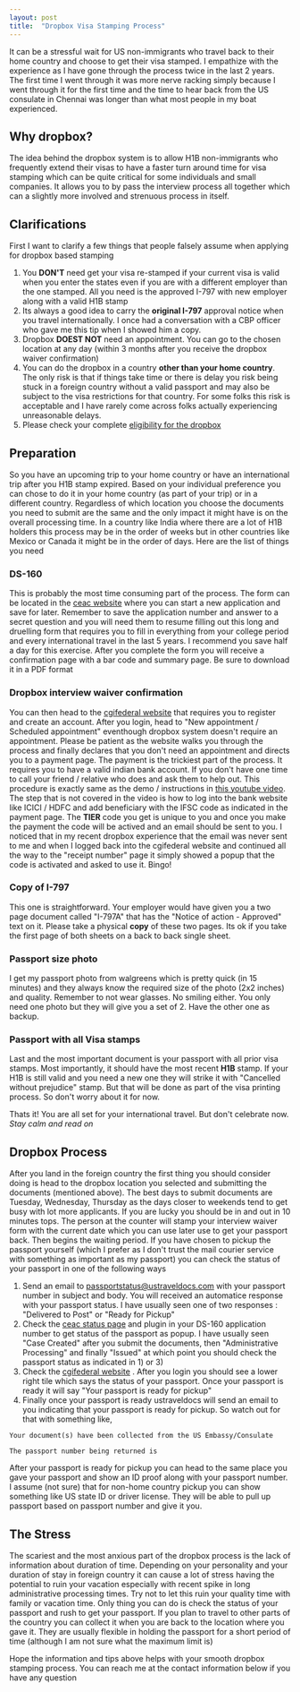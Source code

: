 ```yaml
---
layout: post
title:  "Dropbox Visa Stamping Process"
---
```


It can be a stressful wait for US non-immigrants who travel back to their home country and choose to get their visa stamped. I empathize with the experience as I have gone through the process twice in the last 2 years. The first time I went through it was more nerve racking simply because I went through it for the first time and the time to hear back from the US consulate in Chennai was longer than what most people in my boat experienced.

Why dropbox?
-------------
The idea behind the dropbox system is to allow H1B non-immigrants who frequently extend their visas to have a faster turn around time for visa stamping which can be quite critical for some individuals and small companies. It allows you to by pass the interview process all together which can a slightly more involved and strenuous process in itself.

Clarifications
--------------
First I want to clarify a few things that people falsely assume when applying for dropbox based stamping
1. You **DON'T** need get your visa re-stamped if your current visa is valid when you enter the states even if you are with a different employer than the one stamped. All you need is the approved I-797 with new employer along with a valid H1B stamp
2. Its always a good idea to carry the **original I-797** approval notice when you travel internationally. I once had a conversation with a CBP officer who gave me this tip when I showed him a copy.
3. Dropbox **DOEST NOT** need an appointment. You can go to the chosen location at any day (within 3 months after you receive the dropbox waiver confirmation)
4. You can do the dropbox in a country **other than your home country**. The only risk is that if things take time or there is delay you risk being stuck in a foreign country without a valid passport and may also be subject to the visa restrictions for that country. For some folks this risk is acceptable and I have rarely come across folks actually experiencing unreasonable delays.
5. Please check your complete [eligibility for the dropbox](http://www.ustraveldocs.com/in/in-niv-visarenew.asp)

Preparation
-----------
So you have an upcoming trip to your home country or have an international trip after you H1B stamp expired. Based on your individual preference you can chose to do it in your home country (as part of your trip) or in a different country. Regardless of which location you choose the documents you need to submit are the same and the only impact it might have is on the overall processing time. In a country like India where there are a lot of H1B holders this process may be in the order of weeks but in other countries like Mexico or Canada it might be in the order of days.
Here are the list of things you need

### DS-160
This is probably the most time consuming part of the process. The form can be located in the [ceac website](http://ceac.state.gov/genniv/) where you can start a new application and save for later. Remember to save the application number and answer to a secret question and you will need them to resume filling out this long and druelling form that requires you to fill in everything from your college period and every international travel in the last 5 years. I recommend you save half a day for this exercise. After you complete the form you will receive a confirmation page with a bar code and summary page. Be sure to download it in a PDF format

### Dropbox interview waiver confirmation
You can then head to the [cgifederal website](https://cgifederal.secure.force.com/) that requires you to register and create an account. After you login, head to "New appointment / Scheduled appointment" eventhough dropbox system doesn't require an appointment. Please be patient as the website walks you through the process and finally declares that you don't need an appointment and directs you to a payment page.
The payment is the trickiest part of the process. It requires you to have a valid indian bank account. If you don't have one time to call your friend / relative who does and ask them to help out. This procedure is exactly same as the demo / instructions in [this youtube video](https://www.youtube.com/watch?v=NRGU12HuIdQ&t=7m40s). The step that is not covered in the video is how to log into the bank website like ICICI / HDFC and add beneficiary with the IFSC code as indicated in the payment page. The **TIER** code you get is unique to you and once you make the payment the code will be actived and an email should be sent to you. I noticed that in my recent dropbox experience that the email was never sent to me and when I logged back into the cgifederal website and continued all the way to the "receipt number" page it simply showed a popup that the code is activated and asked to use it. Bingo!

### Copy of I-797
This one is straightforward. Your employer would have given you a two page document called "I-797A" that has the "Notice of action - Approved" text on it. Please take a physical **copy** of these two pages. Its ok if you take the first page of both sheets on a back to back single sheet.

### Passport size photo
I get my passport photo from walgreens which is pretty quick (in 15 minutes) and they always know the required size of the photo (2x2 inches) and quality. Remember to not wear glasses. No smiling either. You only need one photo but they will give you a set of 2. Have the other one as backup.

### Passport with all Visa stamps
Last and the most important document is your passport with all prior visa stamps. Most importantly, it should have the most recent **H1B** stamp. If your H1B is still valid and you need a new one they will strike it with "Cancelled without prejudice" stamp. But that will be done as part of the visa printing process. So don't worry about it for now.

Thats it! You are all set for your international travel. But don't celebrate now. *Stay calm and read on*

Dropbox Process
---------------
After you land in the foreign country the first thing you should consider doing is head to the dropbox location you selected and submitting the documents (mentioned above). The best days to submit documents are Tuesday, Wednesday, Thursday as the days closer to weekends tend to get busy with lot more applicants. If you are lucky you should be in and out in 10 minutes tops. The person at the counter will stamp your interview waiver form with the current date which you can use later use to get your passport back. Then begins the waiting period. If you have chosen to pickup the passport yourself (which I prefer as I don't trust the mail courier service with something as important as my passport) you can check the status of your passport in one of the following ways
1. Send an email to  passportstatus@ustraveldocs.com with your passport number in subject and body. You will received an automatice response with your passport status. I have usually seen one of two responses : "Delivered to Post" or "Ready for Pickup"
2. Check the [ceac status page](https://ceac.state.gov/CEACStatTracker/Status.aspx) and plugin in your DS-160 application number to get status of the passport as popup. I have usually seen "Case Created" after you submit the documents, then "Administrative Processing" and finally "Issued" at which point you should check the passport status as indicated in 1) or 3)
3. Check the [cgifederal website](https://cgifederal.secure.force.com/) . After you login you should see a lower right tile which says the status of your passport. Once your passport is ready it will say "Your passport is ready for pickup"
4. Finally once your passport is ready ustraveldocs will send an email to you indicating that your passport is ready for pickup. So watch out for that with something like,

```
Your document(s) have been collected from the US Embassy/Consulate 

The passport number being returned is
```
After your passport is ready for pickup you can head to the same place you gave your passport and show an ID proof along with your passport number. I assume (not sure) that for non-home country pickup you can show something like US state ID or driver license. They will be able to pull up passport based on passport number and give it you.

The Stress
----------
The scariest and the most anxious part of the dropbox process is the lack of information about duration of time. Depending on your personality and your duration of stay in foreign country it can cause a lot of stress having the potential to ruin your vacation especially with recent spike in long administrative processing times. Try not to let this ruin your quality time with family or vacation time. Only thing you can do is check the status of your passport and rush to get your passport. If you plan to travel to other parts of the country you can collect it when you are back to the location where you gave it. They are usually flexible in holding the passport for a short period of time (although I am not sure what the maximum limit is)


Hope the information and tips above helps with your smooth dropbox stamping process. You can reach me at the contact information below if you have any question
